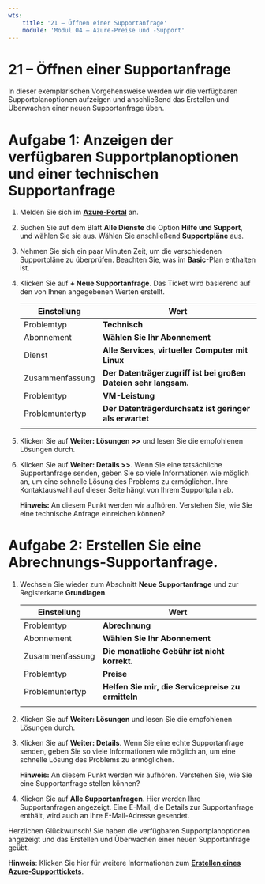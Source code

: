 ```yaml
---
wts:
    title: '21 – Öffnen einer Supportanfrage'
    module: 'Modul 04 – Azure-Preise und -Support'
---
```

# 21 – Öffnen einer Supportanfrage


In dieser exemplarischen Vorgehensweise werden wir die verfügbaren Supportplanoptionen aufzeigen und anschließend das Erstellen und Überwachen einer neuen Supportanfrage üben.

# Aufgabe 1: Anzeigen der verfügbaren Supportplanoptionen und einer technischen Supportanfrage

1. Melden Sie sich im [**Azure-Portal**](https://portal.azure.com) an.

2. Suchen Sie auf dem Blatt **Alle Dienste** die Option **Hilfe und Support**, und wählen Sie sie aus. Wählen Sie anschließend **Supportpläne** aus.

3. Nehmen Sie sich ein paar Minuten Zeit, um die verschiedenen Supportpläne zu überprüfen. Beachten Sie, was im **Basic**-Plan enthalten ist. 

4. Klicken Sie auf **+ Neue Supportanfrage**. Das Ticket wird basierend auf den von Ihnen angegebenen Werten erstellt. 

    | Einstellung | Wert|
    |----|--------|
    | Problemtyp| **Technisch** |
    | Abonnement | **Wählen Sie Ihr Abonnement** |
    | Dienst | **Alle Services**, **virtueller Computer mit Linux** |
    | Zusammenfassung | **Der Datenträgerzugriff ist bei großen Dateien sehr langsam.** |
    | Problemtyp | **VM-Leistung** |
    | Problemuntertyp | **Der Datenträgerdurchsatz ist geringer als erwartet** |    
    | | |

5. Klicken Sie auf **Weiter: Lösungen >>** und lesen Sie die empfohlenen Lösungen durch.

6. Klicken Sie auf **Weiter: Details >>**. Wenn Sie eine tatsächliche Supportanfrage senden, geben Sie so viele Informationen wie möglich an, um eine schnelle Lösung des Problems zu ermöglichen. Ihre Kontaktauswahl auf dieser Seite hängt von Ihrem Supportplan ab. 

    **Hinweis:** An diesem Punkt werden wir aufhören. Verstehen Sie, wie Sie eine technische Anfrage einreichen können?

# Aufgabe 2: Erstellen Sie eine Abrechnungs-Supportanfrage.

1. Wechseln Sie wieder zum Abschnitt **Neue Supportanfrage** und zur Registerkarte **Grundlagen**. 

    | Einstellung | Wert|
    |----|--------|
    | Problemtyp| **Abrechnung** |
    | Abonnement | **Wählen Sie Ihr Abonnement** |
    | Zusammenfassung | **Die monatliche Gebühr ist nicht korrekt.** |
    | Problemtyp | **Preise** |
    | Problemuntertyp | **Helfen Sie mir, die Servicepreise zu ermitteln** |    
    | | |

2. Klicken Sie auf **Weiter: Lösungen** und lesen Sie die empfohlenen Lösungen durch.

3. Klicken Sie auf **Weiter: Details**.  Wenn Sie eine echte Supportanfrage senden, geben Sie so viele Informationen wie möglich an, um eine schnelle Lösung des Problems zu ermöglichen. 

    **Hinweis:** An diesem Punkt werden wir aufhören. Verstehen Sie, wie Sie eine Supportanfrage stellen können?

4. Klicken Sie auf **Alle Supportanfragen**. Hier werden Ihre Supportanfragen angezeigt. Eine E-Mail, die Details zur Supportanfrage enthält, wird auch an Ihre E-Mail-Adresse gesendet.

Herzlichen Glückwunsch! Sie haben die verfügbaren Supportplanoptionen angezeigt und das Erstellen und Überwachen einer neuen Supportanfrage geübt.

**Hinweis**: Klicken Sie hier für weitere Informationen zum [**Erstellen eines Azure-Supporttickets**](https://azure.microsoft.com/de-de/support/create-ticket).
